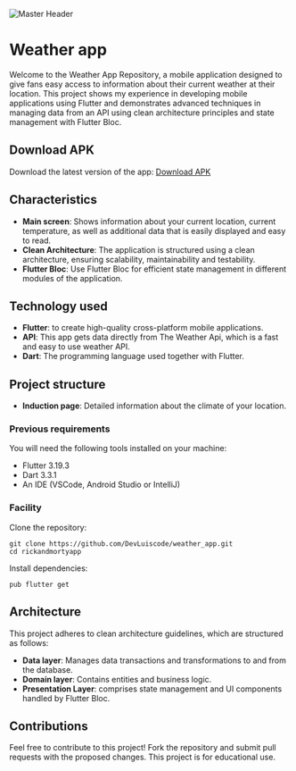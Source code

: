 ![Master Header](https://zphhqkbfmmilwzqcmdgu.supabase.co/storage/v1/object/public/profile/weatherapp.webp)

# Weather app

Welcome to the Weather App Repository, a mobile application designed to give fans easy access to information about their current weather at their location. This project shows my experience in developing mobile applications using Flutter and demonstrates advanced techniques in managing data from an API using clean architecture principles and state management with Flutter Bloc.

## Download APK
Download the latest version of the app:
<a href="">Download APK</a>

## Characteristics

- **Main screen**: Shows information about your current location, current temperature, as well as additional data that is easily displayed and easy to read.
- **Clean Architecture**: The application is structured using a clean architecture, ensuring scalability, maintainability and testability.
- **Flutter Bloc**: Use Flutter Bloc for efficient state management in different modules of the application.

## Technology used
- **Flutter**: to create high-quality cross-platform mobile applications.
- **API**: This app gets data directly from The Weather Api, which is a fast and easy to use weather API.
- **Dart**: The programming language used together with Flutter.

## Project structure
- **Induction page**: Detailed information about the climate of your location.

### Previous requirements
You will need the following tools installed on your machine:
- Flutter 3.19.3
- Dart 3.3.1
- An IDE (VSCode, Android Studio or IntelliJ)

### Facility
Clone the repository:
```play
git clone https://github.com/DevLuiscode/weather_app.git
cd rickandmortyapp
```
Install dependencies:
```play
pub flutter get
```

## Architecture
This project adheres to clean architecture guidelines, which are structured as follows:
- **Data layer**: Manages data transactions and transformations to and from the database.
- **Domain layer**: Contains entities and business logic.
- **Presentation Layer**: comprises state management and UI components handled by Flutter Bloc.

## Contributions
Feel free to contribute to this project! Fork the repository and submit pull requests with the proposed changes. This project is for educational use.
